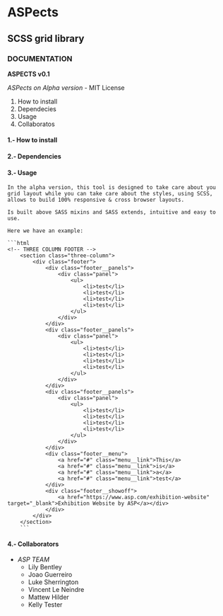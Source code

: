# ASPects
## SCSS grid library
### DOCUMENTATION

**ASPECTS v0.1**

*ASPects on Alpha version* - MIT License

1. How to install
2. Dependecies
3. Usage
4. Collaboratos


#### 1.- How to install

#### 2.- Dependencies

#### 3.- Usage
	In the alpha version, this tool is designed to take care about you grid layout while you can take care about the styles, using SCSS, allows to build 100% responsive & cross browser layouts.

	Is built above SASS mixins and SASS extends, intuitive and easy to use.
	
	Here we have an example:

	```html
	<!-- THREE COLUMN FOOTER -->
		<section class="three-column">
			<div class="footer">
				<div class="footer__panels">
					<div class="panel">
						<ul>
							<li>test</li>
							<li>test</li>
							<li>test</li>
							<li>test</li>
						</ul>
					</div>
				</div>
				<div class="footer__panels">
					<div class="panel">
						<ul>
							<li>test</li>
							<li>test</li>
							<li>test</li>
							<li>test</li>
						</ul>
					</div>
				</div>
				<div class="footer__panels">
					<div class="panel">
						<ul>
							<li>test</li>
							<li>test</li>
							<li>test</li>
							<li>test</li>
						</ul>
					</div>
				</div>
				<div class="footer__menu">
					<a href="#" class="menu__link">This</a>
					<a href="#" class="menu__link">is</a>
					<a href="#" class="menu__link">a</a>
					<a href="#" class="menu__link">test</a>
				</div>
				<div class="footer__showoff">
					<a href="https://www.asp.com/exhibition-website" target="_blank">Exhibition Website by ASP</a></div>
				</div>
			</div>
		</section>
		```

#### 4.- Collaborators

* *ASP TEAM*
	* Lily Bentley
	* Joao Guerreiro
	* Luke Sherrington
	* Vincent Le Neindre
	* Mattew Hilder
	* Kelly Tester